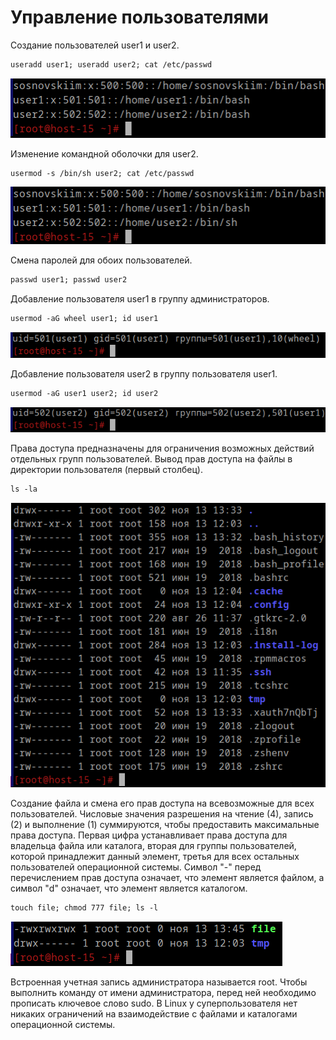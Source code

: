 # Управление пользователями
Создание пользователей user1 и user2.
```md
useradd user1; useradd user2; cat /etc/passwd
```
![1.png](/solutions/task2_1/screenshots/1.png)

Изменение командной оболочки для user2.
```md
usermod -s /bin/sh user2; cat /etc/passwd
```
![2.png](/solutions/task2_1/screenshots/2.png)

Смена паролей для обоих пользователей.
```md
passwd user1; passwd user2
```
Добавление пользователя user1 в группу администраторов.
```md
usermod -aG wheel user1; id user1
```
![3.png](/solutions/task2_1/screenshots/3.png)

Добавление пользователя user2 в группу пользователя user1.
```md
usermod -aG user1 user2; id user2
```
![4.png](/solutions/task2_1/screenshots/4.png)

Права доступа предназначены для ограничения возможных действий отдельных групп пользователей.
Вывод прав доступа на файлы в директории пользователя (первый столбец).
```md
ls -la
```
![5.png](/solutions/task2_1/screenshots/5.png)

Создание файла и смена его прав доступа на всевозможные для всех пользователей.
Числовые значения разрешения на чтение (4), запись (2) и выполнение (1)
суммируются, чтобы предоставить максимальные права доступа.
Первая цифра устанавливает права доступа для владельца файла или каталога,
вторая для группы пользователей, которой принадлежит данный элемент,
третья для всех остальных пользователей операционной системы.
Символ "-" перед перечислением прав доступа означает, что элемент является файлом,
а символ "d" означает, что элемент является каталогом.
```md
touch file; chmod 777 file; ls -l
```
![6.png](/solutions/task2_1/screenshots/6.png)

Встроенная учетная запись администратора называется root.
Чтобы выполнить команду от имени администратора,
перед ней необходимо прописать ключевое слово sudo.
В Linux у суперпользователя нет никаких ограничений
на взаимодействие с файлами и каталогами операционной системы.
